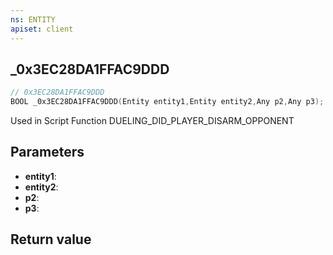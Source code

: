 ```yaml
---
ns: ENTITY
apiset: client
---
```

## _0x3EC28DA1FFAC9DDD

```c
// 0x3EC28DA1FFAC9DDD
BOOL _0x3EC28DA1FFAC9DDD(Entity entity1,Entity entity2,Any p2,Any p3);
```

Used in Script Function DUELING_DID_PLAYER_DISARM_OPPONENT

## Parameters
* **entity1**:
* **entity2**:
* **p2**:
* **p3**:

## Return value